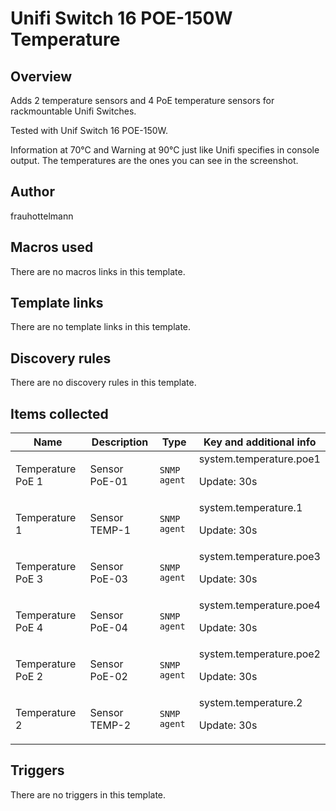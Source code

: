 # Unifi Switch 16 POE-150W Temperature

## Overview

Adds 2 temperature sensors and 4 PoE temperature sensors for rackmountable Unifi Switches.


Tested with Unif Switch 16 POE-150W.


Information at 70°C and Warning at 90°C just like Unifi specifies in console output. The temperatures are the ones you can see in the screenshot.



## Author

frauhottelmann

## Macros used

There are no macros links in this template.

## Template links

There are no template links in this template.

## Discovery rules

There are no discovery rules in this template.

## Items collected

|Name|Description|Type|Key and additional info|
|----|-----------|----|----|
|Temperature PoE 1|<p>Sensor PoE-01</p>|`SNMP agent`|system.temperature.poe1<p>Update: 30s</p>|
|Temperature 1|<p>Sensor TEMP-1</p>|`SNMP agent`|system.temperature.1<p>Update: 30s</p>|
|Temperature PoE 3|<p>Sensor PoE-03</p>|`SNMP agent`|system.temperature.poe3<p>Update: 30s</p>|
|Temperature PoE 4|<p>Sensor PoE-04</p>|`SNMP agent`|system.temperature.poe4<p>Update: 30s</p>|
|Temperature PoE 2|<p>Sensor PoE-02</p>|`SNMP agent`|system.temperature.poe2<p>Update: 30s</p>|
|Temperature 2|<p>Sensor TEMP-2</p>|`SNMP agent`|system.temperature.2<p>Update: 30s</p>|
## Triggers

There are no triggers in this template.

